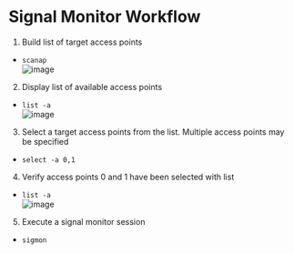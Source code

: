 # Signal Monitor Workflow

1. Build list of target access points
  - `scanap`  
![image](https://user-images.githubusercontent.com/25190487/236300558-fa38c9b7-7c75-4cf0-853c-43543586ace3.png)

2. Display list of available access points
  - `list -a`  
![image](https://user-images.githubusercontent.com/25190487/236300601-a2e6b79b-6acd-453e-8525-71dcf1321ea7.png)

3. Select a target access points from the list. Multiple access points may be specified
  - `select -a 0,1`  
4. Verify access points 0 and 1 have been selected with list
  - `list -a`  
![image](https://user-images.githubusercontent.com/25190487/236300655-a9e5494e-b1a0-4d80-9467-c4e0c5634889.png)

5. Execute a signal monitor session
  - `sigmon`